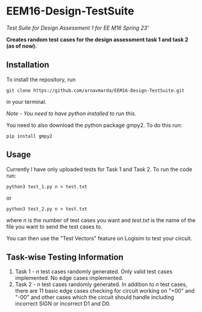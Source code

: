 # EEM16-Design-TestSuite
*Test Suite for Design Assessment 1 for EE M16 Spring 23'*

**Creates random test cases for the design assessment task 1 and task 2 (as of now).**

## Installation
To install the repository, run
```
git clone https://github.com/arnavmarda/EEM16-Design-TestSuite.git
```
in your terminal.

*Note - You need to have python installed to run this.*

You need to also download the python package gmpy2. To do this run:
```
pip install gmpy2
```

## Usage
Currently I have only uploaded tests for Task 1 and Task 2. To run the code run:
```
python3 test_1.py n > test.txt
```
or 
```
python3 test_2.py n > test.txt
```
where *n* is the number of test cases you want and *test.txt* is the name of the file you want to send the test cases to.

You can then use the "Test Vectors" feature on Logisim to test your circuit.

## Task-wise Testing Information
1. Task 1 - *n* test cases randomly generated. Only valid test cases implemented. No edge cases implemented.
2. Task 2 - *n* test cases randomly generated. In addition to *n* test cases, there are 11 basic edge cases checking for circuit working on "+00" and "-00" and other cases which the circuit should handle including incorrect SIGN or incorrect D1 and D0.
